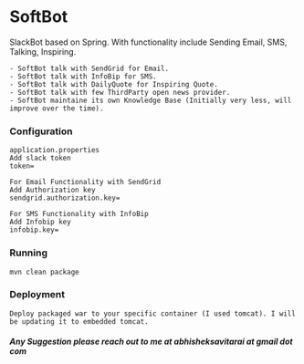 # SoftBot

SlackBot based on Spring. With functionality include Sending Email, SMS, Talking, Inspiring.
```
- SoftBot talk with SendGrid for Email.
- SoftBot talk with InfoBip for SMS.
- SoftBot talk with DailyQuote for Inspiring Quote.
- SoftBot talk with few ThirdParty open news provider.
- SoftBot maintaine its own Knowledge Base (Initially very less, will improve over the time).
```

### Configuration
```
application.properties
Add slack token
token=

For Email Functionality with SendGrid
Add Authorization key
sendgrid.authorization.key=

For SMS Functionality with InfoBip
Add Infobip key
infobip.key=
```

### Running
```
mvn clean package
```

### Deployment
```
Deploy packaged war to your specific container (I used tomcat). I will be updating it to embedded tomcat.
```

##### Any Suggestion please reach out to me at abhisheksavitarai at gmail dot com


